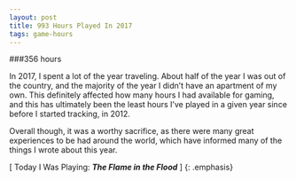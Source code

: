```yaml
---
layout: post
title: 993 Hours Played In 2017
tags: game-hours
---
```

###356 hours

In 2017, I spent a lot of the year traveling. About half of the year I was out of the country, and the majority of the year I didn’t have an apartment of my own. This definitely affected how many hours I had available for gaming, and this has ultimately been the least hours I’ve played in a given year since before I started tracking, in 2012.

Overall though, it was a worthy sacrifice, as there were many great experiences to be had around the world, which have informed many of the things I wrote about this year.

[ Today I Was Playing: ***The Flame in the Flood*** ]
{: .emphasis}
